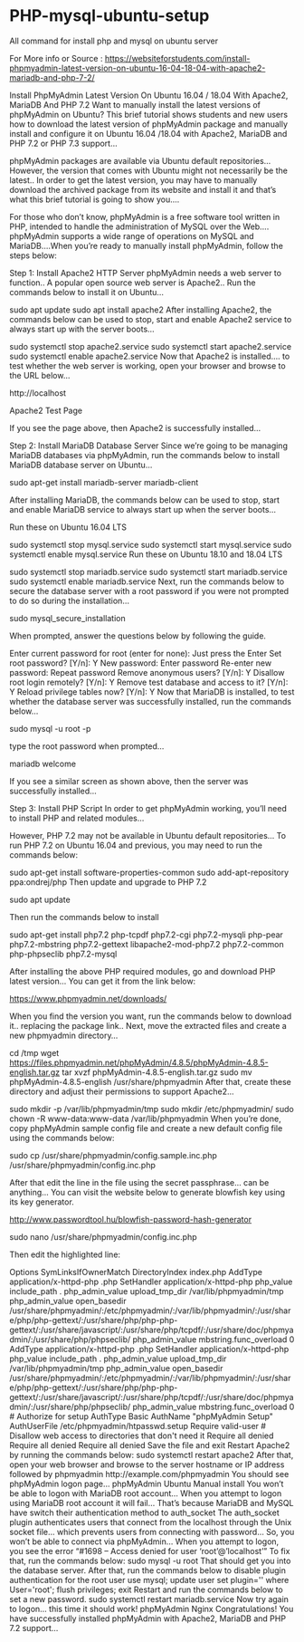 # PHP-mysql-ubuntu-setup
All command for install php and mysql on ubuntu server


For More info or Source : https://websiteforstudents.com/install-phpmyadmin-latest-version-on-ubuntu-16-04-18-04-with-apache2-mariadb-and-php-7-2/ 

Install PhpMyAdmin Latest Version On Ubuntu 16.04 / 18.04 With Apache2, MariaDB And PHP 7.2
Want to manually install the latest versions of phpMyAdmin on Ubuntu? This brief tutorial shows students and new users how to download the latest version of phpMyAdmin package and manually install and configure it on Ubuntu 16.04 /18.04 with Apache2, MariaDB and PHP 7.2 or PHP 7.3 support…

phpMyAdmin packages are available via Ubuntu default repositories… However, the version that comes with Ubuntu might not necessarily be the latest.. In order to get the latest version, you may have to manually download the archived package from its website and install it and that’s what this brief tutorial is going to show you….

For those who don’t know, phpMyAdmin is a free software tool written in PHP, intended to handle the administration of MySQL over the Web…. phpMyAdmin supports a wide range of operations on MySQL and MariaDB….When you’re ready to manually install phpMyAdmin, follow the steps below:

Step 1: Install Apache2 HTTP Server
phpMyAdmin needs a web server to function.. A popular open source web server is Apache2.. Run the commands below to install it on Ubuntu…

sudo apt update
sudo apt install apache2
After installing Apache2, the commands below can be used to stop, start and enable Apache2 service to always start up with the server boots…

sudo systemctl stop apache2.service
sudo systemctl start apache2.service
sudo systemctl enable apache2.service
Now that Apache2 is installed…. to test whether the web server is working, open your browser and browse to the URL below…

http://localhost

Apache2 Test Page

If you see the page above, then Apache2 is successfully installed…

Step 2: Install MariaDB Database Server
Since we’re going to be managing MariaDB databases via phpMyAdmin, run the commands below to install MariaDB database server on Ubuntu…

sudo apt-get install mariadb-server mariadb-client

After installing MariaDB, the commands below can be used to stop, start and enable MariaDB service to always start up when the server boots…

Run these on Ubuntu 16.04 LTS

sudo systemctl stop mysql.service
sudo systemctl start mysql.service
sudo systemctl enable mysql.service
Run these on Ubuntu 18.10 and 18.04 LTS

sudo systemctl stop mariadb.service
sudo systemctl start mariadb.service
sudo systemctl enable mariadb.service
Next, run the commands below to secure the database server with a root password if you were not prompted to do so during the installation…

sudo mysql_secure_installation

When prompted, answer the questions below by following the guide.

Enter current password for root (enter for none): Just press the Enter
Set root password? [Y/n]: Y
New password: Enter password
Re-enter new password: Repeat password
Remove anonymous users? [Y/n]: Y
Disallow root login remotely? [Y/n]: Y
Remove test database and access to it? [Y/n]:  Y
Reload privilege tables now? [Y/n]:  Y
Now that MariaDB is installed, to test whether the database server was successfully installed, run the commands below…

sudo mysql -u root -p

type the root password when prompted…

mariadb welcome

If you see a similar screen as shown above, then the server was successfully installed…

Step 3: Install PHP Script
In order to get phpMyAdmin working, you’ll need to install PHP and related modules…

However, PHP 7.2 may not be available in Ubuntu default repositories… To run PHP 7.2 on Ubuntu 16.04 and previous, you may need to run the commands below:

sudo apt-get install software-properties-common
sudo add-apt-repository ppa:ondrej/php
Then update and upgrade to PHP 7.2

sudo apt update

Then run the commands below to install

sudo apt-get install php7.2 php-tcpdf php7.2-cgi php7.2-mysqli php-pear php7.2-mbstring php7.2-gettext libapache2-mod-php7.2 php7.2-common php-phpseclib php7.2-mysql

After installing the above PHP required modules, go and download PHP latest version… You can get it from the link below:

https://www.phpmyadmin.net/downloads/

When you find the version you want, run the commands below to download it.. replacing the package link.. Next, move the extracted files and create a new phpmyadmin directory…

cd /tmp
wget https://files.phpmyadmin.net/phpMyAdmin/4.8.5/phpMyAdmin-4.8.5-english.tar.gz
tar xvzf phpMyAdmin-4.8.5-english.tar.gz
sudo mv phpMyAdmin-4.8.5-english /usr/share/phpmyadmin
After that, create these directory and adjust their permissions to support Apache2…

sudo mkdir -p /var/lib/phpmyadmin/tmp
sudo mkdir /etc/phpmyadmin/
sudo chown -R www-data:www-data /var/lib/phpmyadmin
When you’re done, copy phpMyAdmin sample config file and create a new default config file using the commands below:

sudo cp /usr/share/phpmyadmin/config.sample.inc.php /usr/share/phpmyadmin/config.inc.php

After that edit the line in the file using the secret passphrase… can be anything… You can visit the website below to generate blowfish key using its key generator.

http://www.passwordtool.hu/blowfish-password-hash-generator

sudo nano /usr/share/phpmyadmin/config.inc.php

Then edit the highlighted line:

<?php
/* vim: set expandtab sw=4 ts=4 sts=4: */
/**
* phpMyAdmin sample configuration, you can use it as base for
* manual configuration. For easier setup you can use setup/

$cfg['blowfish_secret'] = '$2a$07$ln5gsWXQazAkMsKI691mxOVmyDOhmOmS/j8NLyfHAVB/lDKZb24fe'; /* $

/**
Scroll down the file and add a temp directory config line as shown below:

/**
 * End of servers configuration
 */
 * Directories for saving/loading files from server
 */
$cfg['UploadDir'] = '';
$cfg['SaveDir'] = '';
$cfg['TempDir'] = '/var/lib/phpmyadmin/tmp';

/**
Save the file and exit

When you’re done… run the commands below to great phpMyAdmin Apache2 configuration file…

sudo nano /etc/apache2/conf-enabled/phpmyadmin.conf

Then copy and paste the lines below into the file and save…

Alias /phpmyadmin /usr/share/phpmyadmin

<Directory /usr/share/phpmyadmin>
    Options SymLinksIfOwnerMatch
    DirectoryIndex index.php

    <IfModule mod_php5.c>
        <IfModule mod_mime.c>
            AddType application/x-httpd-php .php
        </IfModule>
        <FilesMatch ".+\.php$">
            SetHandler application/x-httpd-php
        </FilesMatch>

        php_value include_path .
        php_admin_value upload_tmp_dir /var/lib/phpmyadmin/tmp
        php_admin_value open_basedir /usr/share/phpmyadmin/:/etc/phpmyadmin/:/var/lib/phpmyadmin/:/usr/share/php/php-gettext/:/usr/share/php/php-php-gettext/:/usr/share/javascript/:/usr/share/php/tcpdf/:/usr/share/doc/phpmyadmin/:/usr/share/php/phpseclib/
        php_admin_value mbstring.func_overload 0
    </IfModule>
    <IfModule mod_php.c>
        <IfModule mod_mime.c>
            AddType application/x-httpd-php .php
        </IfModule>
        <FilesMatch ".+\.php$">
            SetHandler application/x-httpd-php
        </FilesMatch>

        php_value include_path .
        php_admin_value upload_tmp_dir /var/lib/phpmyadmin/tmp
        php_admin_value open_basedir /usr/share/phpmyadmin/:/etc/phpmyadmin/:/var/lib/phpmyadmin/:/usr/share/php/php-gettext/:/usr/share/php/php-php-gettext/:/usr/share/javascript/:/usr/share/php/tcpdf/:/usr/share/doc/phpmyadmin/:/usr/share/php/phpseclib/
        php_admin_value mbstring.func_overload 0
    </IfModule>

</Directory>

# Authorize for setup
<Directory /usr/share/phpmyadmin/setup>
    <IfModule mod_authz_core.c>
        <IfModule mod_authn_file.c>
            AuthType Basic
            AuthName "phpMyAdmin Setup"
            AuthUserFile /etc/phpmyadmin/htpasswd.setup
        </IfModule>
        Require valid-user
    </IfModule>
</Directory>

# Disallow web access to directories that don't need it
<Directory /usr/share/phpmyadmin/templates>
    Require all denied
</Directory>
<Directory /usr/share/phpmyadmin/libraries>
    Require all denied
</Directory>
<Directory /usr/share/phpmyadmin/setup/lib>
    Require all denied
</Directory>
Save the file and exit

Restart Apache2 by running the commands below:

sudo systemctl restart apache2

After that, open your web browser and browse to the server hostname or IP address followed by phpmyadmin

http://example.com/phpmyadmin

You should see phpMyAdmin logon page…

phpMyAdmin Ubuntu Manual install
You won’t be able to logon with MariaDB root account…

When you attempt to logon using MariaDB root account it will fail… That’s because MariaDB and MySQL have switch their authentication method to auth_socket

The auth_socket plugin authenticates users that connect from the localhost through the Unix socket file… which prevents users from connecting with password… So, you won’t be able to connect via phpMyAdmin…

When you attempt to logon, you see the error “#1698 – Access denied for user ‘root’@’localhost’”

To fix that, run the commands below:

sudo mysql -u root

That should get you into the database server. After that, run the commands below to disable plugin authentication for the root user

use mysql;
update user set plugin='' where User='root';
flush privileges;
exit
Restart and run the commands below to set a new password.

sudo systemctl restart mariadb.service

Now try again to logon… this time it should work!

phpMyAdmin Nginx

Congratulations! You have successfully installed phpMyAdmin with Apache2, MariaDB and PHP 7.2 support…
